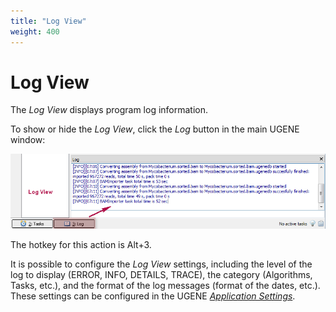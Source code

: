 ```yaml
---
title: "Log View"
weight: 400
---
```


# Log View

The _Log View_ displays program log information.

To show or hide the _Log View_, click the _Log_ button in the main UGENE window:

![](/images/65929267/65929268.png)

The hotkey for this action is Alt+3.

It is possible to configure the _Log View_ settings, including the level of the log to display (ERROR, INFO, DETAILS, TRACE), the category (Algorithms, Tasks, etc.), and the format of the log messages (format of the dates, etc.). These settings can be configured in the UGENE [_Application Settings_](../ugene-application-settings/logging).